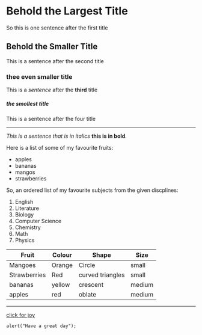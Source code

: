 # Behold the Largest Title

So this is one sentence after the first title

## Behold the Smaller Title

This is a sentence after the second title

### thee even smaller title

This is a *sentence* after the **third** title

##### the smollest title

This is a sentence after the four title

---
*This is a sentence that is in italics*  **this is in bold**.

Here is a list of some of my favourite fruits:
- apples
- bananas
- mangos
- strawberries

So, an ordered list of my favourite subjects from the given discplines:

1. English
1. Literature
1. Biology
1. Computer Science
1. Chemistry
1. Math
1. Physics


| Fruit| Colour| Shape| Size|
|------|-------|------|-----|
| Mangoes| Orange| Circle | small|
|Strawberries |Red|curved triangles|small|
|bananas |yellow |crescent |medium|
|apples|red|oblate|medium|
 

 ---

[click for joy](https://www.kijiji.ca/b-dogs-puppies/kelowna/c126l1700228) 

`alert("Have a great day");`
